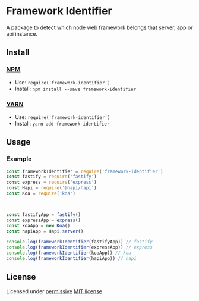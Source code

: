 # Framework Identifier

A package to detect which node web framework belongs that server, app or api instance.

## Install

### [NPM](http://npmjs.org/)
- Use: `require('framework-identifier')`
- Install: `npm install --save framework-identifier`

### [YARN](https://yarnpkg.com/)
- Use: `require('framework-identifier')`
- Install: `yarn add framework-identifier`

## Usage

### Example

``` javascript
const frameworkIdentifier = require('framework-identifier')
const fastify = require('fastify')
const express = require('express')
const Hapi = require('@hapi/hapi')
const Koa = require('koa')



const fastifyApp = fastify()
const expressApp = express()
const koaApp = new Koa()
const hapiApp = Hapi.server()

console.log(frameworkIdentifier(fastifyApp)) // fastify
console.log(frameworkIdentifier(expressApp)) // express
console.log(frameworkIdentifier(koaApp)) // koa
console.log(frameworkIdentifier(hapiApp)) // hapi
```


## License

Licensed under [permissive](http://en.wikipedia.org/wiki/Permissive_free_software_licence) [MIT license](http://opensource.org/licenses/MIT)

